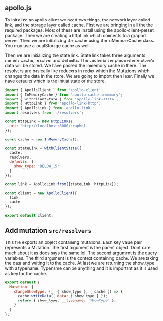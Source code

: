 ## apollo.js

To initialize an apollo client we need two things, the network layer called link, and the storage layer called cache. First we are bringing in all the the required packages. Most of these are install using the apollo-client-preset package. Then we are creating a httpLink which connects to a graphql server. Then we are initializing the cache using the InMemoryCache class. You may use a localStorage cache as well.

Then we are initializing the state link. State link takes three arguments namely cache, resolver and defaults. The cache is the place where store's data will be stored. We have passed the inmemory cache in there. The resolvers are basically like reducers in redux which the Mutations which changes the data in the store. We are going to import then later. Finally we have defaults which is the initial state of the store.

```javascript
import { ApolloClient } from 'apollo-client';
import { InMemoryCache } from 'apollo-cache-inmemory';
import { withClientState } from 'apollo-link-state';
import { HttpLink } from 'apollo-link-http';
import { ApolloLink } from 'apollo-link';
import resolvers from './resolvers';

const httpLink = new HttpLink({
  uri: 'http://localhost:8080/graphql'
});

const cache = new InMemoryCache();

const stateLink = withClientState({
  cache,
  resolvers,
  defaults: {
    show_type: 'BELOW_15'
  }
});

const link = ApolloLink.from([stateLink, httpLink]);

const client = new ApolloClient({
  link,
  cache
});

export default client;
```

## Add mutation `src/resolvers`

This file exports an object containing mutations. Each key value pair represents a Mutation. The first argument is the parent object. Dont care much about it as docs says the same lol. The second argument is the query variables. The third argument is the context containing cache. We are taking the data and writing it to the cache. At last we are returning the show_type with a typename. Typename can be anything and it is important as it is used as key for the cache.

```javascript
export default {
  Mutation: {
    changeShowType: (_, { show_type }, { cache }) => {
      cache.writeData({ data: { show_type } });
      return { show_type, __typename: 'ShowType' };
    }
  }
};
```